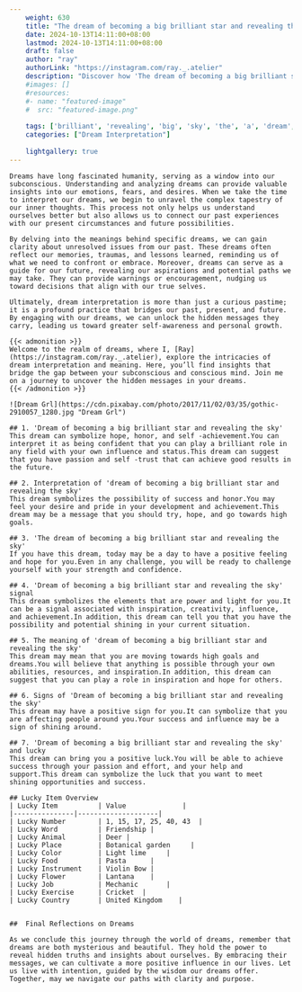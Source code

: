 ```yaml
---
    weight: 630
    title: "The dream of becoming a big brilliant star and revealing the sky"  # Assuming 'title' column exists
    date: 2024-10-13T14:11:00+08:00
    lastmod: 2024-10-13T14:11:00+08:00
    draft: false
    author: "ray"
    authorLink: "https://instagram.com/ray._.atelier"
    description: "Discover how 'The dream of becoming a big brilliant star and revealing the sky' can interpret your future and uncover its significant meanings in your life."
    #images: []
    #resources:
    #- name: "featured-image"
    #  src: "featured-image.png"
    
    tags: ['brilliant', 'revealing', 'big', 'sky', 'the', 'a', 'dream', 'The', 'and', 'star', 'of', 'becoming']
    categories: ["Dream Interpretation"]
    
    lightgallery: true
---
```

    
    Dreams have long fascinated humanity, serving as a window into our subconscious. Understanding and analyzing dreams can provide valuable insights into our emotions, fears, and desires. When we take the time to interpret our dreams, we begin to unravel the complex tapestry of our inner thoughts. This process not only helps us understand ourselves better but also allows us to connect our past experiences with our present circumstances and future possibilities.
    
    By delving into the meanings behind specific dreams, we can gain clarity about unresolved issues from our past. These dreams often reflect our memories, traumas, and lessons learned, reminding us of what we need to confront or embrace. Moreover, dreams can serve as a guide for our future, revealing our aspirations and potential paths we may take. They can provide warnings or encouragement, nudging us toward decisions that align with our true selves.
    
    Ultimately, dream interpretation is more than just a curious pastime; it is a profound practice that bridges our past, present, and future. By engaging with our dreams, we can unlock the hidden messages they carry, leading us toward greater self-awareness and personal growth.
    
    {{< admonition >}}
    Welcome to the realm of dreams, where I, [Ray](https://instagram.com/ray._.atelier), explore the intricacies of dream interpretation and meaning. Here, you’ll find insights that bridge the gap between your subconscious and conscious mind. Join me on a journey to uncover the hidden messages in your dreams.
    {{< /admonition >}}
    
    ![Dream Grl](https://cdn.pixabay.com/photo/2017/11/02/03/35/gothic-2910057_1280.jpg "Dream Grl")
    
    ## 1. 'Dream of becoming a big brilliant star and revealing the sky'
    This dream can symbolize hope, honor, and self -achievement.You can interpret it as being confident that you can play a brilliant role in any field with your own influence and status.This dream can suggest that you have passion and self -trust that can achieve good results in the future.
    
    ## 2. Interpretation of 'dream of becoming a big brilliant star and revealing the sky'
    This dream symbolizes the possibility of success and honor.You may feel your desire and pride in your development and achievement.This dream may be a message that you should try, hope, and go towards high goals.
    
    ## 3. 'The dream of becoming a big brilliant star and revealing the sky'
    If you have this dream, today may be a day to have a positive feeling and hope for you.Even in any challenge, you will be ready to challenge yourself with your strength and confidence.
    
    ## 4. 'Dream of becoming a big brilliant star and revealing the sky' signal
    This dream symbolizes the elements that are power and light for you.It can be a signal associated with inspiration, creativity, influence, and achievement.In addition, this dream can tell you that you have the possibility and potential shining in your current situation.
    
    ## 5. The meaning of 'dream of becoming a big brilliant star and revealing the sky'
    This dream may mean that you are moving towards high goals and dreams.You will believe that anything is possible through your own abilities, resources, and inspiration.In addition, this dream can suggest that you can play a role in inspiration and hope for others.
    
    ## 6. Signs of 'Dream of becoming a big brilliant star and revealing the sky'
    This dream may have a positive sign for you.It can symbolize that you are affecting people around you.Your success and influence may be a sign of shining around.
    
    ## 7. 'Dream of becoming a big brilliant star and revealing the sky' and lucky
    This dream can bring you a positive luck.You will be able to achieve success through your passion and effort, and your help and support.This dream can symbolize the luck that you want to meet shining opportunities and success.
    
    ## Lucky Item Overview
    | Lucky Item          | Value              |
    |---------------|--------------------|
    | Lucky Number        | 1, 15, 17, 25, 40, 43  |
    | Lucky Word          | Friendship |
    | Lucky Animal        | Deer |
    | Lucky Place         | Botanical garden     |
    | Lucky Color         | Light lime     |
    | Lucky Food          | Pasta      |
    | Lucky Instrument    | Violin Bow |
    | Lucky Flower        | Lantana    |
    | Lucky Job           | Mechanic       |
    | Lucky Exercise      | Cricket  |
    | Lucky Country       | United Kingdom    |
    
    
    ##  Final Reflections on Dreams
    
    As we conclude this journey through the world of dreams, remember that dreams are both mysterious and beautiful. They hold the power to reveal hidden truths and insights about ourselves. By embracing their messages, we can cultivate a more positive influence in our lives. Let us live with intention, guided by the wisdom our dreams offer. Together, may we navigate our paths with clarity and purpose.
    